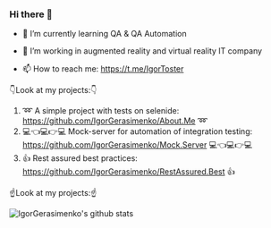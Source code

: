 ### Hi there 👋

- 🌱 I’m currently learning QA & QA Automation

- 🔭 I’m working in augmented reality and virtual reality IT company

- 📫 How to reach me: https://t.me/IgorToster

👇Look at my projects:👇

1. ➿ A simple project with tests on selenide: https://github.com/IgorGerasimenko/About.Me ➿
2. 💻👈💻👉💻 Mock-server for automation of integration testing: https://github.com/IgorGerasimenko/Mock.Server  💻👈💻👉💻
3. 👍 Rest assured best practices: https://github.com/IgorGerasimenko/RestAssured.Best 👍

☝️Look at my projects:☝️
<!--
**IgorGerasimenko/IgorGerasimenko** is a ✨ _special_ ✨ repository because its `README.md` (this file) appears on your GitHub profile.

Here are some ideas to get you started:

- 🔭 I’m currently working on ...
- 🌱 I’m currently learning ...
- 👯 I’m looking to collaborate on ...
- 🤔 I’m looking for help with ...
- 💬 Ask me about ...
- 📫 How to reach me: ...
- 😄 Pronouns: ...
- ⚡ Fun fact: ...
-->
![IgorGerasimenko's github stats](https://github-readme-stats.vercel.app/api?username=IgorGerasimenko&show_icons=true&theme=radical)

